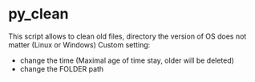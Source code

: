 # py_clean
This script allows to clean old files, directory
the version of OS does not matter (Linux or Windows)
Custom setting:
  - change the time (Maximal age of time stay, older will be deleted)
  - change the FOLDER path 
